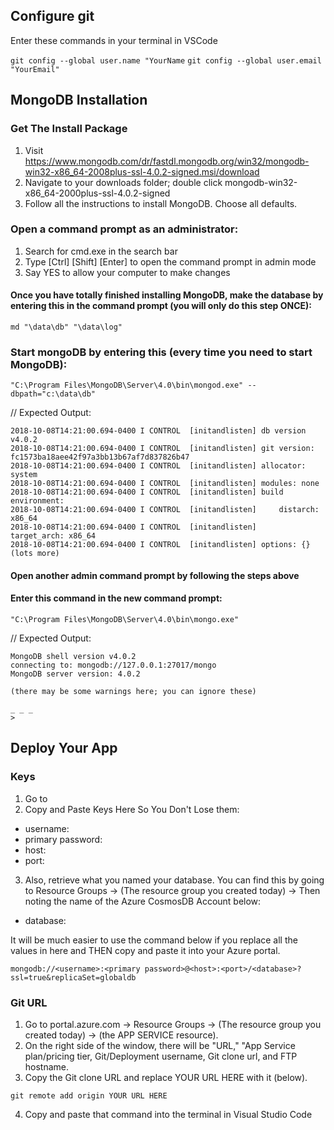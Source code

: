 ## Configure git

Enter these commands in your terminal in VSCode

`git config --global user.name "YourName`
`git config --global user.email "YourEmail"`

## MongoDB Installation

### Get The Install Package

1. Visit https://www.mongodb.com/dr/fastdl.mongodb.org/win32/mongodb-win32-x86_64-2008plus-ssl-4.0.2-signed.msi/download
3. Navigate to your downloads folder; double click mongodb-win32-x86_64-2000plus-ssl-4.0.2-signed
4. Follow all the instructions to install MongoDB. Choose all defaults.

### Open a command prompt as an administrator:

1. Search for cmd.exe in the search bar
2. Type [Ctrl] [Shift] [Enter] to open the command prompt in admin mode
3. Say YES to allow your computer to make changes

#### Once you have totally finished installing MongoDB, make the database by entering this in the command prompt (you will only do this step ONCE):

```shell
md "\data\db" "\data\log"
```

### Start mongoDB by entering this (every time you need to start MongoDB):

```shell
"C:\Program Files\MongoDB\Server\4.0\bin\mongod.exe" --dbpath="c:\data\db"
```

// Expected Output:

```shell
2018-10-08T14:21:00.694-0400 I CONTROL  [initandlisten] db version v4.0.2
2018-10-08T14:21:00.694-0400 I CONTROL  [initandlisten] git version: fc1573ba18aee42f97a3bb13b67af7d837826b47
2018-10-08T14:21:00.694-0400 I CONTROL  [initandlisten] allocator: system
2018-10-08T14:21:00.694-0400 I CONTROL  [initandlisten] modules: none
2018-10-08T14:21:00.694-0400 I CONTROL  [initandlisten] build environment:
2018-10-08T14:21:00.694-0400 I CONTROL  [initandlisten]     distarch: x86_64
2018-10-08T14:21:00.694-0400 I CONTROL  [initandlisten]     target_arch: x86_64
2018-10-08T14:21:00.694-0400 I CONTROL  [initandlisten] options: {}
(lots more)
```

#### Open another admin command prompt by following the steps above

#### Enter this command in the new command prompt:

```shell
"C:\Program Files\MongoDB\Server\4.0\bin\mongo.exe"
```

// Expected Output:
```shell
MongoDB shell version v4.0.2
connecting to: mongodb://127.0.0.1:27017/mongo
MongoDB server version: 4.0.2

(there may be some warnings here; you can ignore these)

_ _ _
>
```

## Deploy Your App

### Keys

1. Go to
2. Copy and Paste Keys Here So You Don't Lose them:

* username:
* primary password:
* host:
* port:

3. Also, retrieve what you named your database. You can find this by going to Resource Groups -> (The resource group you created today) -> Then noting the name of the Azure CosmosDB Account below:

* database:

It will be much easier to use the command below if you replace all the values in here and THEN copy and paste it into your Azure portal.

`mongodb://<username>:<primary password>@<host>:<port>/<database>?ssl=true&replicaSet=globaldb`


### Git URL
1. Go to portal.azure.com -> Resource Groups -> (The resource group you created today) -> (the APP SERVICE resource).
2. On the right side of the window, there will be "URL," "App Service plan/pricing tier, Git/Deployment username, Git clone url, and FTP hostname.
3. Copy the Git clone URL and replace YOUR URL HERE with it (below).

`git remote add origin YOUR URL HERE`

4. Copy and paste that command into the terminal in Visual Studio Code
